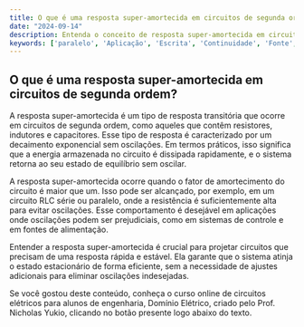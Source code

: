 ```yaml
---
title: O que é uma resposta super-amortecida em circuitos de segunda ordem?
date: "2024-09-14"
description: Entenda o conceito de resposta super-amortecida em circuitos de segunda ordem e sua aplicação prática.
keywords: ['paralelo', 'Aplicação', 'Escrita', 'Continuidade', 'Fonte', 'Super-amortecida', 'resposta']
---
```


## O que é uma resposta super-amortecida em circuitos de segunda ordem?

A resposta super-amortecida é um tipo de resposta transitória que ocorre em circuitos de segunda ordem, como aqueles que contêm resistores, indutores e capacitores. Esse tipo de resposta é caracterizado por um decaimento exponencial sem oscilações. Em termos práticos, isso significa que a energia armazenada no circuito é dissipada rapidamente, e o sistema retorna ao seu estado de equilíbrio sem oscilar.

A resposta super-amortecida ocorre quando o fator de amortecimento do circuito é maior que um. Isso pode ser alcançado, por exemplo, em um circuito RLC série ou paralelo, onde a resistência é suficientemente alta para evitar oscilações. Esse comportamento é desejável em aplicações onde oscilações podem ser prejudiciais, como em sistemas de controle e em fontes de alimentação.

Entender a resposta super-amortecida é crucial para projetar circuitos que precisam de uma resposta rápida e estável. Ela garante que o sistema atinja o estado estacionário de forma eficiente, sem a necessidade de ajustes adicionais para eliminar oscilações indesejadas.

Se você gostou deste conteúdo, conheça o curso online de circuitos elétricos para alunos de engenharia, Domínio Elétrico, criado pelo Prof. Nicholas Yukio, clicando no botão presente logo abaixo do texto.